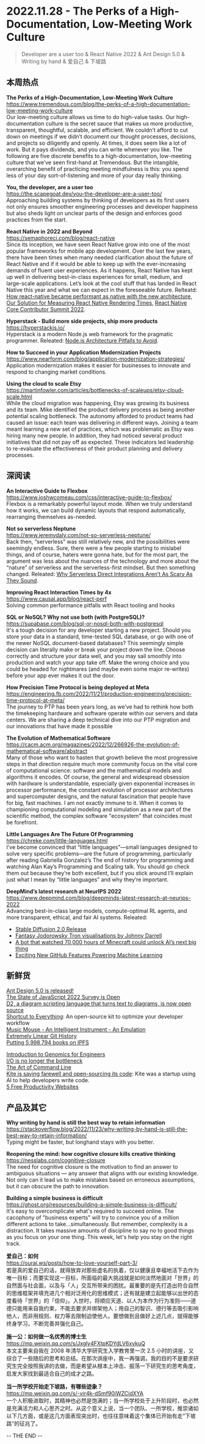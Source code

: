 2022.11.28 - The Perks of a High-Documentation, Low-Meeting Work Culture  
========  

> Developer are a user too & React Native 2022 & Ant Design 5.0 & Writing by hand & 爱自己 & 下坡路

## 本周热点

**The Perks of a High-Documentation, Low-Meeting Work Culture**  
https://www.tremendous.com/blog/the-perks-of-a-high-documentation-low-meeting-work-culture  
Our low-meeting culture allows us time to do high-value tasks. Our high-documentation culture is the secret sauce that makes us more productive, transparent, thoughtful, scalable, and efficient. We couldn’t afford to cut down on meetings if we didn’t document our thought processes, decisions, and projects so diligently and openly. At times, it does seem like a lot of work. But it pays dividends, and you can write whenever you like. The following are five discrete benefits to a high-documentation, low-meeting culture that we’ve seen first-hand at Tremendous. But the intangible, overarching benefit of practicing meeting mindfulness is this: you spend less of your day sort-of-listening and more of your day really thinking. 

**You, the developer, are a user too**  
https://the.scapegoat.dev/you-the-developer-are-a-user-too/  
Approaching building systems by thinking of developers as its first users not only ensures smoother engineering processes and developer happiness but also sheds light on unclear parts of the design and enforces good practices from the start.

**React Native in 2022 and Beyond**  
https://semaphoreci.com/blog/react-native  
Since its inception, we have seen React Native grow into one of the most popular frameworks for mobile app development. Over the last few years, there have been times when many needed clarification about the future of React Native and if it would be able to keep up with the ever-increasing demands of fluent user experiences. As it happens, React Native has kept up well in delivering best-in-class experiences for small, medium, and large-scale applications. Let’s look at the cool stuff that has landed in React Native this year and what we can expect in the foreseeable future. Relteatd: [How react-native became performant as native with the new architecture](https://medium.com/ocp-digital-factory/how-react-native-became-performant-as-native-with-the-new-architecture-6e678c3178aa), [Our Solution for Measuring React Native Rendering Times](https://shopify.engineering/measuring-react-native-rendering-times), [React Native Core Contributor Summit 2022](https://reactnative.dev/blog/2022/11/22/react-native-core-contributor-summit-2022).

**Hyperstack - Build more side projects, ship more products**  
https://hyperstackjs.io/  
Hyperstack is a modern Node.js web framework for the pragmatic programmer. Releated: [Node.js Architecture Pitfalls to Avoid](https://blog.appsignal.com/2022/11/23/nodejs-architecture-pitfalls-to-avoid.html).

**How to Succeed in your Application Modernization Projects**  
https://www.nearform.com/blog/application-modernization-strategies/  
Application modernization makes it easier for businesses to innovate and respond to changing market conditions.

**Using the cloud to scale Etsy**  
https://martinfowler.com/articles/bottlenecks-of-scaleups/etsy-cloud-scale.html  
While the cloud migration was happening, Etsy was growing its business and its team. Mike identified the product delivery process as being another potential scaling bottleneck. The autonomy afforded to product teams had caused an issue: each team was delivering in different ways. Joining a team meant learning a new set of practices, which was problematic as Etsy was hiring many new people. In addition, they had noticed several product initiatives that did not pay off as expected. These indicators led leadership to re-evaluate the effectiveness of their product planning and delivery processes.

## 深阅读

**An Interactive Guide to Flexbox**  
https://www.joshwcomeau.com/css/interactive-guide-to-flexbox/  
Flexbox is a remarkably powerful layout mode. When we truly understand how it works, we can build dynamic layouts that respond automatically, rearranging themselves as-needed.

**Not so serverless Neptune**  
https://www.jeremydaly.com/not-so-serverless-neptune/  
Back then, “serverless” was still relatively new, and the possibilities were seemingly endless. Sure, there were a few people starting to mislabel things, and of course, haters were gonna hate, but for the most part, the argument was less about the nuances of the technology and more about the “nature” of serverless and the serverless-first mindset. But then something changed. Releated: [Why Serverless Direct Integrations Aren’t As Scary As They Sound](https://www.readysetcloud.io/blog/allen.helton/direct-integrations-arent-scary/).

**Improving React Interaction Times by 4x**  
https://www.causal.app/blog/react-perf  
Solving common performance pitfalls with React tooling and hooks

**SQL or NoSQL? Why not use both (with PostgreSQL)?**  
https://supabase.com/blog/sql-or-nosql-both-with-postgresql  
It's a tough decision for any developer starting a new project. Should you store your data in a standard, time-tested SQL database, or go with one of the newer NoSQL document-based databases? This seemingly simple decision can literally make or break your project down the line. Choose correctly and structure your data well, and you may sail smoothly into production and watch your app take off. Make the wrong choice and you could be headed for nightmares (and maybe even some major re-writes) before your app ever makes it out the door.

**How Precision Time Protocol is being deployed at Meta**  
https://engineering.fb.com/2022/11/21/production-engineering/precision-time-protocol-at-meta/  
The journey to PTP has been years long, as we’ve had to rethink how both the timekeeping hardware and software operate within our servers and data centers.  We are sharing a deep technical dive into our PTP migration and our innovations that have made it possible

**The Evolution of Mathematical Software**  
https://cacm.acm.org/magazines/2022/12/266926-the-evolution-of-mathematical-software/abstract  
Many of those who want to hasten that growth believe the most progressive steps in that direction require much more community focus on the vital core of computational science: software and the mathematical models and algorithms it encodes. Of course, the general and widespread obsession with hardware is understandable, especially given exponential increases in processor performance, the constant evolution of processor architectures and supercomputer designs, and the natural fascination that people have for big, fast machines. I am not exactly immune to it. When it comes to championing computational modeling and simulation as a new part of the scientific method, the complex software "ecosystem" that coincides must be forefront.

**Little Languages Are The Future Of Programming**  
https://chreke.com/little-languages.html  
I’ve become convinced that “little languages”—small languages designed to solve very specific problems—are the future of programming, particularly after reading Gabriella Gonzalez’s The end of history for programming and watching Alan Kay’s Programming and Scaling talk. You should go check them out because they’re both excellent, but if you stick around I’ll explain just what I mean by “little languages” and why they’re important.

**DeepMind’s latest research at NeurIPS 2022**  
https://www.deepmind.com/blog/deepminds-latest-research-at-neurips-2022  
Advancing best-in-class large models, compute-optimal RL agents, and more transparent, ethical, and fair AI systems. Releated:  
- [Stable Diffusion 2.0 Release](https://stability.ai/blog/stable-diffusion-v2-release)  
- [Fantasy Jodorowsky Tron visualisations by Johnny Darrell](https://www.djfood.org/fantasy-jodorowsky-tron-visualisations-by-johnny-darrell/)  
- [A bot that watched 70,000 hours of Minecraft could unlock AI’s next big thing](https://www.technologyreview.com/2022/11/25/1063707/ai-minecraft-video-unlock-next-big-thing-openai-imitation-learning/)  
- [Exciting New GitHub Features Powering Machine Learning](https://github.blog/2022-11-22-exciting-new-github-features-powering-machine-learning/)  

## 新鲜货

[Ant Design 5.0 is released!](https://github.com/ant-design/ant-design/issues/38671)  
[The State of JavaScript 2022 Survey is Open](https://survey.devographics.com/survey/state-of-js/2022)  
[D2, a diagram scripting language that turns text to diagrams, is now open source](https://github.com/terrastruct/d2)  
[Shortcut to Everything](https://www.scriptkit.com/): An open-source kit to optimize your developer workflow  
[Music Mouse - An Intelligent Instrument - An Emulation](https://teropa.info/musicmouse/)  
[Extremely Linear Git History](https://westling.dev/b/extremely-linear-git)  
[Putting 5,998,794 books on IPFS](https://annas-blog.org/putting-5,998,794-books-on-ipfs.html)  

[Introduction to Genomics for Engineers](https://learngenomics.dev/)  
[I/O is no longer the bottleneck](https://benhoyt.com/writings/io-is-no-longer-the-bottleneck/)  
[The Art of Command Line](https://github.com/jlevy/the-art-of-command-line)  
[Kite is saying farewell and open-sourcing its code](https://www.kite.com/blog/product/kite-is-saying-farewell/): Kite was a startup using AI to help developers write code.  
[5 Free Productivity Websites](https://www.keepproductive.com/blog/free-productivity-websites-2022)  

## 产品及其它 

**Why writing by hand is still the best way to retain information**  
https://stackoverflow.blog/2022/11/23/why-writing-by-hand-is-still-the-best-way-to-retain-information/  
Typing might be faster, but longhand stays with you better.

**Reopening the mind: how cognitive closure kills creative thinking**  
https://nesslabs.com/cognitive-closure  
The need for cognitive closure is the motivation to find an answer to ambiguous situations — any answer that aligns with our existing knowledge. Not only can it lead us to make mistakes based on erroneous assumptions, but it can obscure the path to innovation.

**Building a simple business is difficult**  
https://ghost.org/resources/building-a-simple-business-is-difficult/  
It's easy to overcomplicate what's required to succeed online. The cacophony of "business experts" will try to convince you of a million different actions to take...simultaneously. But remember, complexity is a distraction. It takes massive amounts of discipline to say no to good things as you focus on your one thing. This week, let's help you stay on the right track.

**爱自己：如何**  
https://ourai.ws/posts/how-to-love-yourself-part-3/  
若是真的爱自己的话，就得放弃对那些虚名的执着，仅以健康且幸福地活下去作为唯一目标；而要实现这一目标，所面临的最大挑战就是如何淡然地面对「世界」的自然面与社会面，以及与「人」交互所带来的困扰。最重要的是先打造出符合自然的思维框架并填充进几个相对泛用化的思维模式；还有就是建立起能够以出世的态度看待「世界」的「信仰」。入世时，将顺应天道、以人为本作为行为准则——道德只能用来自我约束，不能去要求并绑架他人；用自己的智识、德行等去吸引影响他人，而非用规则、权力等去限制迫使他人。要想做到且做好上述几点，就得能够终身学习，不断完善并强化自己。

**施一公：如何做一名优秀的博士生**  
https://mp.weixin.qq.com/s/Jxgly4FXtpKDYdLV6xykuQ  
本文主要来自我在 2008 年清华大学研究生入学教育里一次 2.5 小时的讲座，又综合了一些随后的思考和总结。在那次讲座中，我一再强调，我的目的不是要求研究生完全按照我讲的去做，而是希望从根本上冲击、振荡一下研究生的思考角度，启发大家找到最适合自己的成才之路。

**当一所学校开始走下坡路，有哪些迹象？**  
https://mp.weixin.qq.com/s/-vir4k-dSmf90iWZCidXYA  
一个人积极进取时，其精神也必然是饱满的；当一所学校处于上升阶段时，也必然是充满活力和人心思齐之时。从这个意义上说，当一个团队、一所学校，推崇诸如以下几方面，或是这几方面表现突出时，也往往意味着这个集体已开始有走“下坡路”的征兆了。

-- THE END --

